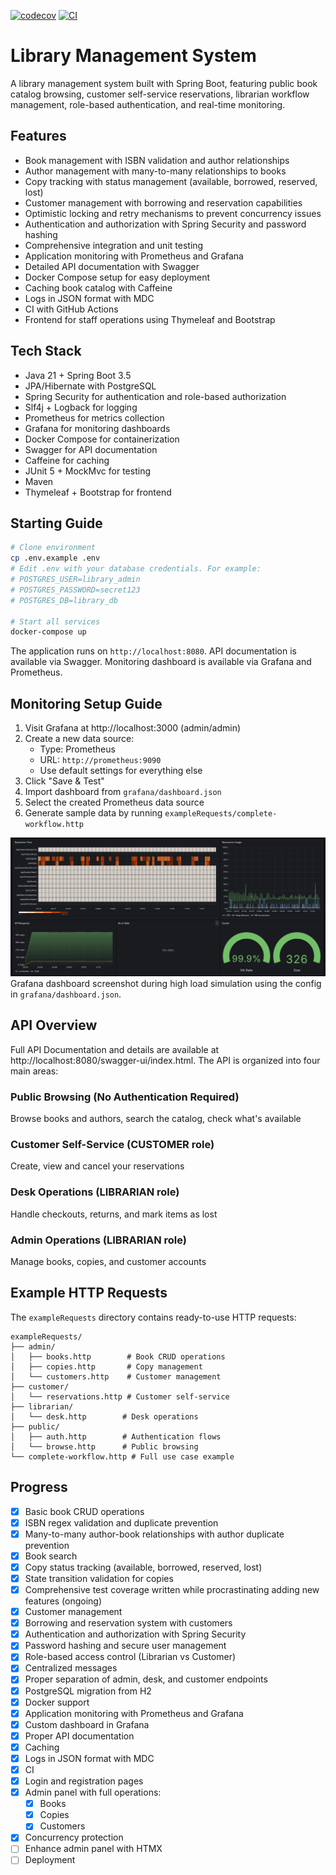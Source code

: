 [![codecov](https://codecov.io/gh/Salad109/library-management/graph/badge.svg?token=P1LBG9BIJR)](https://codecov.io/gh/Salad109/library-management) [![CI](https://github.com/Salad109/library-management/workflows/CI/badge.svg)](https://github.com/Salad109/library-management/actions)

# Library Management System

A library management system built with Spring Boot, featuring public book catalog
browsing, customer self-service reservations, librarian workflow management,
role-based authentication, and real-time monitoring.

## Features

- Book management with ISBN validation and author relationships
- Author management with many-to-many relationships to books
- Copy tracking with status management (available, borrowed, reserved, lost)
- Customer management with borrowing and reservation capabilities
- Optimistic locking and retry mechanisms to prevent concurrency issues
- Authentication and authorization with Spring Security and password hashing
- Comprehensive integration and unit testing
- Application monitoring with Prometheus and Grafana
- Detailed API documentation with Swagger
- Docker Compose setup for easy deployment
- Caching book catalog with Caffeine
- Logs in JSON format with MDC
- CI with GitHub Actions
- Frontend for staff operations using Thymeleaf and Bootstrap

## Tech Stack

- Java 21 + Spring Boot 3.5
- JPA/Hibernate with PostgreSQL
- Spring Security for authentication and role-based authorization
- Slf4j + Logback for logging
- Prometheus for metrics collection
- Grafana for monitoring dashboards
- Docker Compose for containerization
- Swagger for API documentation
- Caffeine for caching
- JUnit 5 + MockMvc for testing
- Maven
- Thymeleaf + Bootstrap for frontend

## Starting Guide

```bash
# Clone environment
cp .env.example .env
# Edit .env with your database credentials. For example:
# POSTGRES_USER=library_admin
# POSTGRES_PASSWORD=secret123
# POSTGRES_DB=library_db

# Start all services
docker-compose up
```

The application runs on `http://localhost:8080`. API documentation is available
via Swagger. Monitoring dashboard is available via Grafana and Prometheus.

## Monitoring Setup Guide

1. Visit Grafana at http://localhost:3000 (admin/admin)
2. Create a new data source:
    - Type: Prometheus
    - URL: `http://prometheus:9090`
    - Use default settings for everything else
3. Click "Save & Test"
4. Import dashboard from `grafana/dashboard.json`
5. Select the created Prometheus data source
6. Generate sample data by running `exampleRequests/complete-workflow.http`

![Grafana dashboard screenshot](images/dashboard-screenshot.webp)
Grafana dashboard screenshot during high load simulation using the config in `grafana/dashboard.json`.

## API Overview

Full API Documentation and details are available at http://localhost:8080/swagger-ui/index.html. The API is organized
into four main areas:

### Public Browsing (No Authentication Required)

Browse books and authors, search the catalog, check what's available

### Customer Self-Service (CUSTOMER role)

Create, view and cancel your reservations

### Desk Operations (LIBRARIAN role)

Handle checkouts, returns, and mark items as lost

### Admin Operations (LIBRARIAN role)

Manage books, copies, and customer accounts

## Example HTTP Requests

The `exampleRequests` directory contains ready-to-use HTTP requests:

```
exampleRequests/
├── admin/
│   ├── books.http        # Book CRUD operations
│   ├── copies.http       # Copy management
│   └── customers.http    # Customer management
├── customer/
│   └── reservations.http # Customer self-service
├── librarian/
│   └── desk.http        # Desk operations
├── public/
│   ├── auth.http        # Authentication flows
│   └── browse.http      # Public browsing
└── complete-workflow.http # Full use case example
```

## Progress

- [x] Basic book CRUD operations
- [x] ISBN regex validation and duplicate prevention
- [x] Many-to-many author-book relationships with author duplicate prevention
- [x] Book search
- [x] Copy status tracking (available, borrowed, reserved, lost)
- [x] State transition validation for copies
- [x] Comprehensive test coverage written while procrastinating adding new features (ongoing)
- [x] Customer management
- [x] Borrowing and reservation system with customers
- [x] Authentication and authorization with Spring Security
- [x] Password hashing and secure user management
- [x] Role-based access control (Librarian vs Customer)
- [x] Centralized messages
- [x] Proper separation of admin, desk, and customer endpoints
- [x] PostgreSQL migration from H2
- [x] Docker support
- [x] Application monitoring with Prometheus and Grafana
- [x] Custom dashboard in Grafana
- [x] Proper API documentation
- [x] Caching
- [x] Logs in JSON format with MDC
- [x] CI
- [x] Login and registration pages
- [x] Admin panel with full operations:
    - [x] Books
    - [x] Copies
    - [x] Customers
- [x] Concurrency protection
- [ ] Enhance admin panel with HTMX
- [ ] Deployment